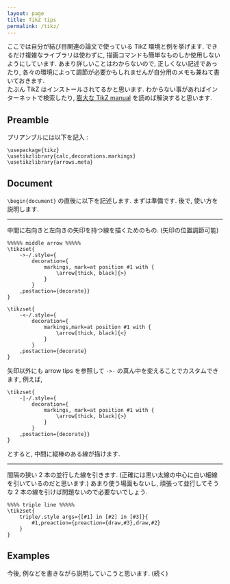 ```yaml
---
layout: page
title: TikZ tips
permalink: /tikz/
---
```


ここでは自分が結び目関連の論文で使っている TikZ 環境と例を挙げます. 
できるだけ複雑なライブラリは使わずに, 描画コマンドも簡単なものしか使用しないようにしています. 
あまり詳しいことはわからないので, 正しくない記述であったり, 各々の環境によって調節が必要かもしれませんが自分用のメモも兼ねて書いておきます.  
たぶん TikZ はインストールされてるかと思います. 
わからない事があればインターネットで検索したり, [膨大な TikZ manual](https://github.com/pgf-tikz/pgf) を読めば解決すると思います.

## Preamble

プリアンブルには以下を記入 :

``` 
\usepackage{tikz}  
\usetikzlibrary{calc,decorations.markings}  
\usetikzlibrary{arrows.meta}
```

## Document

` \begin{document} ` の直後に以下を記述します.
まずは準備です.
後で, 使い方を説明します.

---

中間に右向きと左向きの矢印を持つ線を描くためのもの. (矢印の位置調節可能)
```
%%%%% middle arrow %%%%%
\tikzset{
    ->-/.style={
        decoration={
            markings, mark=at position #1 with {
                \arrow[thick, black]{>}
            }
        }
    ,postaction={decorate}}
}

\tikzset{
    -<-/.style={
        decoration={
            markings,mark=at position #1 with {
                \arrow[thick, black]{<}
            }
        }
    ,postaction={decorate}
}
```
矢印以外にも arrow tips を参照して `->-` の真ん中を変えることでカスタムできます, 例えば,
```
\tikzset{
    -|-/.style={
        decoration={
            markings, mark=at position #1 with {
                \arrow[thick, black]{>}
            }
        }
    ,postaction={decorate}}
}
```
とすると, 中間に縦棒のある線が描けます.

---

間隔の狭い 2 本の並行した線を引きます. (正確には黒い太線の中心に白い細線を引いているのだと思います.)
あまり使う場面もないし, 頑張って並行してそうな 2 本の線を引けば問題ないので必要ないでしょう.
```
%%%% triple line %%%%%
\tikzset{
    triple/.style args={[#1] in [#2] in [#3]}{
        #1,preaction={preaction={draw,#3},draw,#2}
    }
}
```

## Examples

今後, 例などを書きながら説明していこうと思います. (続く)
